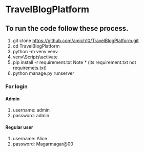 # TravelBlogPlatform

 ## To run the code follow these process.
1. git clone https://github.com/amich10/TravelBlogPlatform.git
2. cd TravelBlogPlatform
3. python -m venv venv
4. venv\Scripts\activate
5. pip install -r requirement.txt                      Note * (its requirement.txt not requiremets.txt)
6. python manage.py runserver


### For login 
#### Admin
1. username: admin
2. password: admin

#### Regular user
1. username: Alice
2. password: Magarmagar@00
